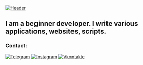 [![Header](https://github.com/NoblesseDiamand/noblessediamand/blob/main/assets/dragonbastard.png)](https://vk.com/dragon.bastard)

## I am a beginner developer. I write various applications, websites, scripts.


### Contact:
[![Telegram](https://img.shields.io/badge/-Telegram-090909?style=flat-square&logo=telegram&logoColor=27A0D9)](https://t.me/bastardsama)
[![Instagram](https://img.shields.io/badge/-Instagram-090909?style=flat-square&logo=instagram&logoColor=B4068E)](https://www.instagram.com/noblessecreator)
[![Vkontakte](https://img.shields.io/badge/-Vkontakte-090909?style=flat-square&logo=Vk&logoColor=4F7DB3)](https://vk.com/dragon.bastard)
